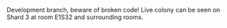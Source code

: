 Development branch, beware of broken code!
Live colony can be seen on Shard 3 at room E1S32 and surrounding rooms.
